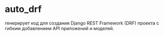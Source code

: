 # auto_drf
генерирует код для создания Django REST Framework (DRF) проекта с гибким добавлением API приложений и моделей.
